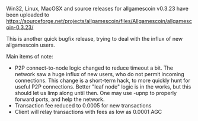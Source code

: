 Win32, Linux, MacOSX and source releases for allgamescoin v0.3.23 have been uploaded to
https://sourceforge.net/projects/allgamescoin/files/Allgamescoin/allgamescoin-0.3.23/

This is another quick bugfix release, trying to deal with the influx of new allgamescoin users.

Main items of note:

* P2P connect-to-node logic changed to reduce timeout a bit.  The network saw a huge influx of new users, who do not permit incoming connections.  This change is a short-term hack, to more quickly hunt for useful P2P connections.  Better "leaf node" logic is in the works, but this should let us limp along until then.  One may use -upnp to properly forward ports, and help the network.
* Transaction fee reduced to 0.0005 for new transactions
* Client will relay transactions with fees as low as 0.0001 AGC
